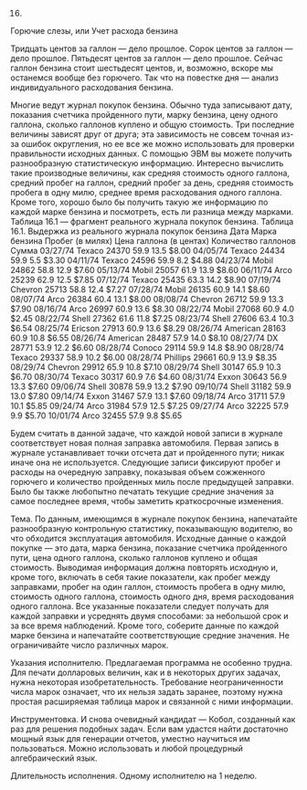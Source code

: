 16.
Горючие слезы,
или Учет расхода бензина

 

Тридцать центов за галлон — дело прошлое. Сорок центов за галлон — дело прошлое. Пятьдесят центов за галлон — дело прошлое. Сейчас галлон бензина стоит шестьдесят центов, и, возможно, вскоре мы останемся вообще без горючего. Так что на повестке дня — анализ индивидуального расходования бензина.

Многие ведут журнал покупок бензина. Обычно туда записывают дату, показания счетчика пройденного пути, марку бензина, цену одного галлона, сколько галлонов куплено и общую стоимость. Три последние величины зависят друг от друга; эта зависимость не совсем точная из-за ошибок округления, но ее все же можно использовать для проверки правильности исходных данных. С помощью ЭВМ вы можете получить разнообразную статистическую информацию. Интересно вычислить такие производные величины, как средняя стоимость одного галлона, средний пробег на галлон, средний пробег за день, средняя стоимость пробега в одну милю, среднее время расходования одного галлона. Кроме того, хорошо было бы получить такую же информацию по каждой марке бензина и посмотреть, есть ли разница между марками. Таблица 16.1 — фрагмент реального журнала покупок бензина.
Таблица 16.1. Выдержка из реального журнала покупок бензина
Дата       Марка бензина Пробег (в милях)   Цена галлона (в центах) Количество галлонов Сумма
03/27/74   Texaco        24370              59.9                    13.5                $8.00
04/05/74   Texaco        24434              59.9                    5.5                 $3.30
04/11/74   Texaco        24596              59.9                    8.2                 $4.88
04/23/74   Mobil         24862              58.8                    12.9                $7.60 
05/13/74   Mobil         25057              61.9                    13.9                $8.60
06/11/74   Arco          25239              62.9                    12.5                $7.85
07/12/74   Texaco        25435              63.3                    14.2                $8.90 
07/19/74   Chevron       25713              58.8                    12.4                $7.27
07/28/74   Mobil         26135              60.9                    14.1                $8.60
08/07/74   Arco          26384              60.4                    13.1                $8.00 
08/08/74   Chevron       26712              59.9                    13.3                $7.90 
08/16/74   Arco          26997              60.9                    13.6                $8.30
08/22/74   Mobil         27068              60.9                    4.0                 $2.45
08/22/74   Shell         27362              61.6                    11.8                $7.25
08/23/74   Shell         27606              63.4                    10.3                $6.54
08/25/74   Ericson       27913              60.9                    13.6                $8.29
08/26/74   American      28163              60.9                    10.8                $6.55 
08/26/74   American      28487              57.9                    14.0                $8.10 
08/27/74   DX            28771              53.9                    12.2                $6.60
08/28/74   Conoco        29114              59.9                    14.8                $8.90
08/28/74   Texaco        29337              58.9                    10.2                $6.00 
08/28/74   Phillips      29661              60.9                    13.9                $8.35 
08/29/74   Chevron       29912              65.9                    10.8                $7.10 
08/29/74   Shell         30147              65.9                    10.3                $6.70 
08/30/74   Texaco        30317              60.9                    7.6                 $4.60
08/31/74   Exxon         30643              56.9                    13.3                $7.60
09/06/74   Shell         30878              59.9                    13.2                $7.90
09/10/74   Shell         31182              59.9                    13.0                $7.80 
09/14/74   Exxon         31467              57.9                    13.1                $7.60
09/18/74   Arco          31711              57.9                    10.1                $5.85
09/24/74   Arco          31984              57.9                    12.5                $7.25
09/27/74   Arco          32225              57.9                    9.9                 $5.70 
10/01/74   Arco          32455              57.9                    9.8                 $5.65

Будем считать в данной задаче, что каждой новой записи в журнале соответствует новая полная заправка автомобиля. Первая запись в журнале устанавливает точки отсчета дат и пройденного пути; никак иначе она не используется. Следующие записи фиксируют пробег и расходы на очередную заправку, показывая объем сожженного горючего и количество пройденных миль после предыдущей заправки. Было бы также любопытно печатать текущие средние значения за самое последнее время, чтобы заметить краткосрочные изменения.

Тема. По данным, имеющимся в журнале покупок бензина, напечатайте разнообразную контрольную статистику, показывающую водителю, во что обходится эксплуатация автомобиля. Исходные данные о каждой покупке — это дата, марка бензина, показание счетчика пройденного пути, цена одного галлона, сколько галлонов куплено и общая стоимость. Выводимая информация должна повторять исходную и, кроме того, включать в себя такие показатели, как пробег между заправками, пробег на один галлон, стоимость пробега в одну милю, стоимость одного галлона, стоимость одного дня, время расходования одного галлона. Все указанные показатели следует получать для каждой заправки и усреднять двумя способами: за небольшой срок и за все время наблюдений. Кроме того, соберите данные по каждой марке бензина и напечатайте соответствующие средние значения. Не ограничивайте число различных марок.

Указания исполнителю. Предлагаемая программа не особенно трудна. Для печати долларовых величин, как и в некоторых других задачах, нужна некоторая изобретательность. Требование неограниченности числа марок означает, что их нельзя задать заранее, поэтому нужна простая расширяемая таблица марок и связанной с ними информации.

Инструментовка. И снова очевидный кандидат — Кобол, созданный как раз для решения подобных задач. Если вам удастся найти достаточно мощный язык для генерации отчетов, уместно научиться им пользоваться. Можно ислользовать и любой процедурный алгебраический язык.

Длительность исполнения. Одному исполнителю на 1 неделю.
